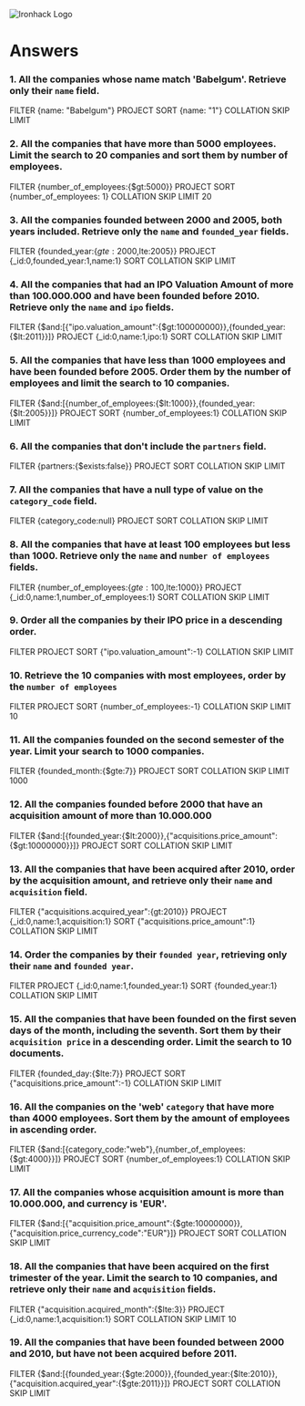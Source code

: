 ﻿![Ironhack Logo](https://i.imgur.com/1QgrNNw.png)

# Answers

### 1. All the companies whose name match 'Babelgum'. Retrieve only their `name` field.

FILTER {name: "Babelgum"}
PROJECT
SORT {name: "1"}
COLLATION
SKIP
LIMIT

### 2. All the companies that have more than 5000 employees. Limit the search to 20 companies and sort them by **number of employees**.

FILTER {number_of_employees:{$gt:5000}}
PROJECT
SORT {number_of_employees: 1}
COLLATION
SKIP
LIMIT 20

### 3. All the companies founded between 2000 and 2005, both years included. Retrieve only the `name` and `founded_year` fields.

FILTER {founded_year:{$gte:2000,$lte:2005}}
PROJECT {_id:0,founded_year:1,name:1}
SORT
COLLATION
SKIP
LIMIT

### 4. All the companies that had an IPO Valuation Amount of more than 100.000.000 and have been founded before 2010. Retrieve only the `name` and `ipo` fields.

FILTER {$and:[{"ipo.valuation_amount":{$gt:100000000}},{founded_year:{$lt:2011}}]}
PROJECT {_id:0,name:1,ipo:1}
SORT
COLLATION
SKIP
LIMIT

### 5. All the companies that have less than 1000 employees and have been founded before 2005. Order them by the number of employees and limit the search to 10 companies.

FILTER {$and:[{number_of_employees:{$lt:1000}},{founded_year:{$lt:2005}}]}
PROJECT
SORT {number_of_employees:1}
COLLATION
SKIP
LIMIT

### 6. All the companies that don't include the `partners` field.

FILTER {partners:{$exists:false}}
PROJECT
SORT
COLLATION
SKIP
LIMIT

### 7. All the companies that have a null type of value on the `category_code` field.

FILTER {category_code:null}
PROJECT
SORT
COLLATION
SKIP
LIMIT

### 8. All the companies that have at least 100 employees but less than 1000. Retrieve only the `name` and `number of employees` fields.

FILTER {number_of_employees:{$gte:100,$lte:1000}}
PROJECT {_id:0,name:1,number_of_employees:1}
SORT
COLLATION
SKIP
LIMIT

### 9. Order all the companies by their IPO price in a descending order.

FILTER
PROJECT
SORT {"ipo.valuation_amount":-1}
COLLATION
SKIP
LIMIT

### 10. Retrieve the 10 companies with most employees, order by the `number of employees`

FILTER
PROJECT
SORT {number_of_employees:-1}
COLLATION
SKIP
LIMIT 10

### 11. All the companies founded on the second semester of the year. Limit your search to 1000 companies.

FILTER {founded_month:{$gte:7}}
PROJECT
SORT
COLLATION
SKIP
LIMIT 1000

### 12. All the companies founded before 2000 that have an acquisition amount of more than 10.000.000

FILTER {$and:[{founded_year:{$lt:2000}},{"acquisitions.price_amount":{$gt:10000000}}]}
PROJECT
SORT
COLLATION
SKIP
LIMIT

### 13. All the companies that have been acquired after 2010, order by the acquisition amount, and retrieve only their `name` and `acquisition` field.

FILTER {"acquisitions.acquired_year":{gt:2010}}
PROJECT {_id:0,name:1,acquisition:1}
SORT {"acquisitions.price_amount":1}
COLLATION
SKIP
LIMIT

### 14. Order the companies by their `founded year`, retrieving only their `name` and `founded year`.

FILTER
PROJECT {_id:0,name:1,founded_year:1}
SORT {founded_year:1}
COLLATION
SKIP
LIMIT

### 15. All the companies that have been founded on the first seven days of the month, including the seventh. Sort them by their `acquisition price` in a descending order. Limit the search to 10 documents.

FILTER {founded_day:{$lte:7}}
PROJECT
SORT {"acquisitions.price_amount":-1}
COLLATION
SKIP
LIMIT

### 16. All the companies on the 'web' `category` that have more than 4000 employees. Sort them by the amount of employees in ascending order.
 
FILTER {$and:[{category_code:"web"},{number_of_employees:{$gt:4000}}]}
PROJECT
SORT {number_of_employees:1}
COLLATION
SKIP
LIMIT

### 17. All the companies whose acquisition amount is more than 10.000.000, and currency is 'EUR'.

FILTER {$and:[{"acquisition.price_amount":{$gte:10000000}},{"acquisition.price_currency_code":"EUR"}]}
PROJECT
SORT
COLLATION
SKIP
LIMIT

### 18. All the companies that have been acquired on the first trimester of the year. Limit the search to 10 companies, and retrieve only their `name` and `acquisition` fields.

FILTER {"acquisition.acquired_month":{$lte:3}}
PROJECT {_id:0,name:1,acquisition:1}
SORT
COLLATION
SKIP
LIMIT 10

### 19. All the companies that have been founded between 2000 and 2010, but have not been acquired before 2011.

FILTER {$and:[{founded_year:{$gte:2000}},{founded_year:{$lte:2010}},{"acquisition.acquired_year":{$gte:2011}}]}
PROJECT
SORT
COLLATION
SKIP
LIMIT
